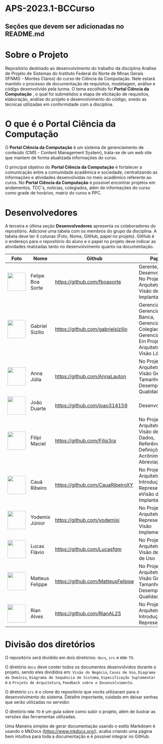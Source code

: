 # APS-2023.1-BCCurso

## Seções que devem ser adicionadas no README.md

# **Sobre o Projeto**

Repositório destinado ao desenvolvimento do trabalho da disciplina Análise de Projeto de Sistemas do Instituto Federal do Norte de Minas Gerais (IFNMG - Montes Claros) do curso de Ciência da Computação. Nele estará mantido o processo de documentação de requisitos, modelagem, análise e código desenvolvido pela turma. O tema escolhido foi **Portal Ciência da Computação** , o qual foi submetidos a etapa de elicitação de requisitos, elaboração, análise do projeto e desenvolvimento do código, snedo as técnicas utilizadas em conformidade com a disciplina.

#  **O que é o Portal Ciência da Computação**

O **Portal Ciência da Computação** é um sistema de gerenciamento de conteúdo (CMS - Content Management System), trata-se de um web site que mantem de forma atualizada informações do curso.

O principal objetivo do **Portal Ciência da Computação** é fortalecer a comunicação entre a comunidade acadêmica e sociedade, centralizando as informações e atividades desenvolvidas no meio acadêmico referente ao curos. No **Portal Ciência da Computação** é possível encontrar projetos em andamentos, TCC's, notícias, colegiados, além de informações do curso como grade de horários, matriz do curso e PPC.

# **Desenvolvedores**

A terceira e última seção  **Desenvolvedores** apresenta os colaboradores do repositório. Adicione uma tabela com os membros do grupo da disciplina. A tabela deve ter 4 colunas (Foto, Nome, GitHub, papel no projeto). GitHub é o endereço para o repositório do aluno e o papel no projeto deve indicar as atividades realizadas tanto no desenvolvimento quanto na documentação. 

| Foto | Nome | Github | Papel |
| --- | --- | --- | --- |
| <img src="https://github.com/fboasorte.png" width="60px;"/><br /> | Felipe Boa Sorte | https://github.com/fboasorte | Gerente, Desenvolvedor <br> No Projeto de Arquitetura: Visão de Implantação |
| <img src="https://github.com/gabrielsizilio.png" width="60px;"/><br /> | Gabriel Sizilio | https://github.com/gabrielsizilio | Gerencia TCC, Gerencia Banca, Gerencia Colegiado, Gerencia Ata.<br> Em Projeto de Arquitetura: Visão Lógica |
| <img src="https://github.com/AnnaLauton.png" width="60px;"/><br /> | Anna Júlia | https://github.com/AnnaLauton | No Projeto de Arquitetura: Visão Geral, Tamanho e Desempenho, Qualidade |
| <img src="https://github.com/joao314159.png" width="60px;"/><br /> | João Duarte | https://github.com/joao314159 | Desenvolvedor |
| <img src="https://github.com/Filip3ra.png" width="60px;"/><br /> | Filipi Maciel  | https://github.com/Filip3ra | No Projeto de Arquitetura: Visão de Dados, Referências, Definições, Acrônimos e Abreviações |
| <img src="https://github.com/CauaRibeiroXY.png" width="60px;"/><br /> | Cauã Ribeiro  | https://github.com/CauaRibeiroXY | No Projeto de Arquitetura: Introdução, Representação eVisão de Implantação |
| <img src="https://github.com/yodemisj.png" width="60px;"/><br /> | Yodemis Júnior  | https://github.com/yodemisj | No Projeto de Arquitetura: Representação, Visão Implementação |
| <img src="https://github.com/Lucasfgm.png" width="60px;"/><br /> | Lucas Flávio | https://github.com/Lucasfgm | No Projeto de Arquitetura: Visão de Casos de Uso |
| <img src="https://github.com/MatteusFelippe.png" width="60px;"/><br /> | Matteus Felippe | https://github.com/MatteusFelippe | No Projeto de Arquitetura: Visão Geral, Tamanho e Desempenho, Qualidade |
| <img src="https://github.com/RianAL25.png" width="60px;"/><br /> | Rian Alves | https://github.com/RianAL25 | No Projeto de Arquitetura: Introdução e Representação |


# **Divisão dos diretórios**

O repositório será dividido em dois diretórios: `docs`, `src` e `HOW-TO`. 

O diretório  `docs` deve conter todos os documentos desenvolvidos durante o projeto, sendo eles divididos em: `Visão do Negócio`, `Casos de Uso`, `Diagrama de Domínio`, `Diagrama de Sequência de Sistema`, `Especificação Suplementar` e o `Projeto de Arquitetura`, `Feedback sobre o Desenvolvimento`. 

O diretório `src` é o clone do repositório que vocês utilizaram para o desenvolvimento do sistema. Detalhe importante, cuidado em deixar senhas que serão utilizadas no servidor. 

O diretório `HOW-TO` é um guia sobre como subir o projeto, além de ilustrar as versões das ferramentas utilizadas. 


Uma Maneira simples de gerar documentação usando o estilo Markdown é usando o MkDocs (https://www.mkdocs.org/), acaba criando uma página bem intuitiva para toda a documentação e é possível integrar no GitHub. 
